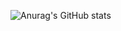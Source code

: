  <link rel="stylesheet" type='text/css' href="https://cdn.jsdelivr.net/gh/devicons/devicon@latest/devicon.min.css" />
          

![Anurag's GitHub stats](https://github-readme-stats.vercel.app/api?username=Diogoxr&show_icons=true&theme=radical)

<div>
<i class="devicon-html5-plain-wordmark colored"></i>
</div>
